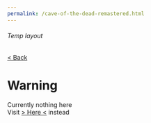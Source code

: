 ```yaml
---
permalink: /cave-of-the-dead-remastered.html
---
```


###### Temp layout

[< Back](https://pikakid98-games.github.io)

# Warning
Currently nothing here
\
Visit [> Here <](https://pikakid98games.wordpress.com/caveofthedeadremastered) instead